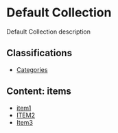 # Default Collection

Default Collection description

## Classifications

- [Categories](Categories/index.md)

## Content: items

- [item1](item1/index.md)
- [ITEM2](item2/index.md)
- [Item3](item3/index.md)
